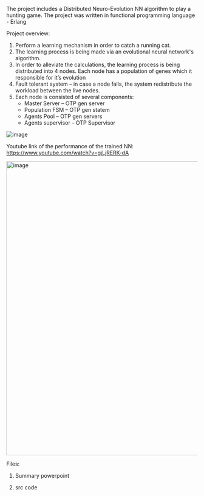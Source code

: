The project includes a Distributed Neuro-Evolution NN algorithm to play a hunting game. The project was written in functional programming language - Erlang

Project overview:

1. Perform a learning mechanism in order to catch a running cat.
2. The learning process is being made via an evolutional neural network's algorithm. 
3. In order to alleviate the calculations, the learning process is being distributed into 4 nodes. Each node has a population of genes which it responsible for it’s evolution
4. Fault tolerant system – in case a node falls, the system redistribute the workload between the live nodes.
5. Each node is consisted of several components:
   * Master Server – OTP gen server
   * Population FSM – OTP gen statem
   * Agents Pool – OTP gen servers
   * Agents supervisor – OTP Supervisor

![image](https://github.com/user-attachments/assets/cdeee9c8-e8f7-414e-9c45-aea9ae7175e5)

Youtube link of the performance of the trained NN: https://www.youtube.com/watch?v=gjLjRERK-dA


<img width="774" alt="image" src="https://github.com/user-attachments/assets/e4cf0942-d3db-47e6-a082-c582a0f691ab">

Files:

1) Summary powerpoint

2) src code
